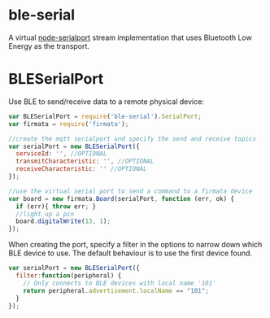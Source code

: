 ble-serial
=============

A virtual [node-serialport](https://github.com/voodootikigod/node-serialport) stream implementation that uses Bluetooth Low Energy as the transport.


# BLESerialPort

Use BLE to send/receive data to a remote physical device:

```js
var BLESerialPort = require('ble-serial').SerialPort;
var firmata = require('firmata');

//create the mqtt serialport and specify the send and receive topics
var serialPort = new BLESerialPort({
  serviceId: '', //OPTIONAL
  transmitCharacteristic: '', //OPTIONAL
  receiveCharacteristic: '' //OPTIONAL
});

//use the virtual serial port to send a command to a firmata device
var board = new firmata.Board(serialPort, function (err, ok) {
  if (err){ throw err; }
  //light up a pin
  board.digitalWrite(13, 1);
});

```

When creating the port, specify a filter in the options to narrow down which BLE device to use. The default behaviour is to use the first device found.

```js
var serialPort = new BLESerialPort({
  filter:function(peripheral) {
    // Only connects to BLE devices with local name '101'
    return peripheral.advertisement.localName == "101";
  }
});
```
